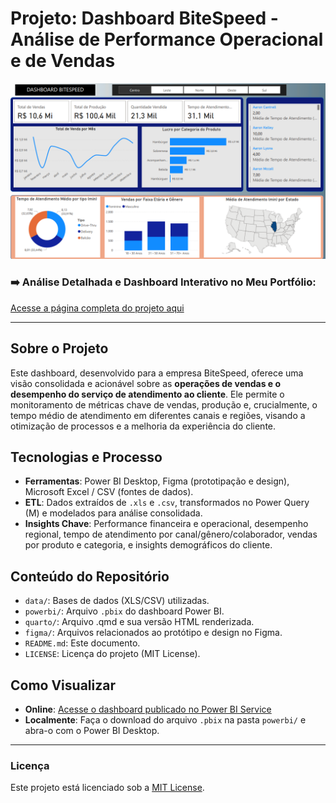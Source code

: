 # Projeto: Dashboard BiteSpeed - Análise de Performance Operacional e de Vendas

![Thumbnail do Dashboard](Quarto/capa.png)

### ➡️ Análise Detalhada e Dashboard Interativo no Meu Portfólio:
[Acesse a página completa do projeto aqui](https://ferreiragabrielw.github.io/portfolio-gabriel/projetos/Dashboards/3DashboardBiteSpeed/Projeto3DA.html)

---

## Sobre o Projeto

Este dashboard, desenvolvido para a empresa BiteSpeed, oferece uma visão consolidada e acionável sobre as **operações de vendas e o desempenho do serviço de atendimento ao cliente**. Ele permite o monitoramento de métricas chave de vendas, produção e, crucialmente, o tempo médio de atendimento em diferentes canais e regiões, visando a otimização de processos e a melhoria da experiência do cliente.

## Tecnologias e Processo

* **Ferramentas**: Power BI Desktop, Figma (prototipação e design), Microsoft Excel / CSV (fontes de dados).
* **ETL**: Dados extraídos de `.xls` e `.csv`, transformados no Power Query (M) e modelados para análise consolidada.
* **Insights Chave**: Performance financeira e operacional, desempenho regional, tempo de atendimento por canal/gênero/colaborador, vendas por produto e categoria, e insights demográficos do cliente.

## Conteúdo do Repositório

* `data/`: Bases de dados (XLS/CSV) utilizadas.
* `powerbi/`: Arquivo `.pbix` do dashboard Power BI.
* `quarto/`: Arquivo .qmd e sua versão HTML renderizada.
* `figma/`: Arquivos relacionados ao protótipo e design no Figma.
* `README.md`: Este documento.
* `LICENSE`: Licença do projeto (MIT License).

## Como Visualizar

* **Online**: [Acesse o dashboard publicado no Power BI Service](https://app.powerbi.com/groups/me/reports/3fd60242-5e84-4e13-a6e4-8c12c5b021cc/ReportSection?experience=power-bi)
* **Localmente**: Faça o download do arquivo `.pbix` na pasta `powerbi/` e abra-o com o Power BI Desktop.

---

### Licença

Este projeto está licenciado sob a [MIT License](LICENSE).
